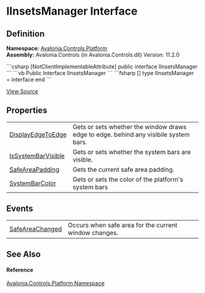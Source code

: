 # IInsetsManager Interface




## Definition
**Namespace:** <a href="N_Avalonia_Controls_Platform">Avalonia.Controls.Platform</a>  
**Assembly:** Avalonia.Controls (in Avalonia.Controls.dll) Version: 11.2.0

<Tabs groupId="api-code-preview">
<TabItem value="csharp" label="C#">
```csharp
[NotClientImplementableAttribute]
public interface IInsetsManager
```
</TabItem>
<TabItem value="vb" label="VB">
```vb
<NotClientImplementableAttribute>
Public Interface IInsetsManager
```
</TabItem>
<TabItem value="fsharp" label="F#">
```fsharp
[<NotClientImplementableAttribute>]
type IInsetsManager = interface end
```
</TabItem>
</Tabs>



<a href="https://github.com/AvaloniaUI/Avalonia/tree/master/src/Avalonia.Controls/Platform/IInsetsManager.cs" title="View the source code">View Source</a>



## Properties
<table>
<tr>
<td><a href="P_Avalonia_Controls_Platform_IInsetsManager_DisplayEdgeToEdge">DisplayEdgeToEdge</a></td>
<td>Gets or sets whether the window draws edge to edge. behind any visibile system bars.</td>
</tr>
<tr>
<td><a href="P_Avalonia_Controls_Platform_IInsetsManager_IsSystemBarVisible">IsSystemBarVisible</a></td>
<td>Gets or sets whether the system bars are visible.</td>
</tr>
<tr>
<td><a href="P_Avalonia_Controls_Platform_IInsetsManager_SafeAreaPadding">SafeAreaPadding</a></td>
<td>Gets the current safe area padding.</td>
</tr>
<tr>
<td><a href="P_Avalonia_Controls_Platform_IInsetsManager_SystemBarColor">SystemBarColor</a></td>
<td>Gets or sets the color of the platform's system bars</td>
</tr>
</table>

## Events
<table>
<tr>
<td><a href="E_Avalonia_Controls_Platform_IInsetsManager_SafeAreaChanged">SafeAreaChanged</a></td>
<td>Occurs when safe area for the current window changes.</td>
</tr>
</table>

## See Also


#### Reference
<a href="N_Avalonia_Controls_Platform">Avalonia.Controls.Platform Namespace</a>  

